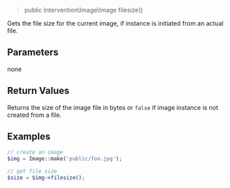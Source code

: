 > public Intervention\Image\Image filesize()

Gets the file size for the current image, if instance is initiated from an actual file.

## Parameters

none

## Return Values

Returns the size of the image file in bytes or `false` if image instance is not created from a file.

## Examples

```php
// create an image
$img = Image::make('public/foo.jpg');

// get file size
$size = $img->filesize();
```
